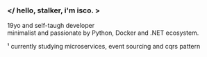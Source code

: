 ### </ hello, stalker, i'm isco. >

19yo and self-taugh developer<br>
minimalist and passionate by Python, Docker and .NET ecosystem.

¹ currently studying microservices, event sourcing and cqrs pattern
